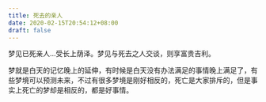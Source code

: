 ```yaml
---
title: 死去的亲人
date: 2020-02-15T20:54:12+08:00
draft: false
---
```


梦见已死亲人…受长上荫泽。梦见与死去之人交谈，则享富贵吉利。


梦就是白天的记忆晚上的延伸，有时候是白天没有办法满足的事情晚上满足了，有些梦境可以预测未来，不过有很多梦境是刚好相反的，死亡是大家排斥的，但是事实上死亡的梦却是相反的，都是好事情。